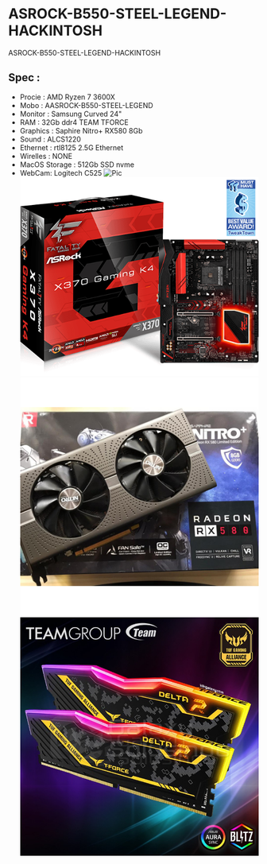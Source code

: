 # ASROCK-B550-STEEL-LEGEND-HACKINTOSH
ASROCK-B550-STEEL-LEGEND-HACKINTOSH

## Spec :
- Procie : AMD Ryzen 7 3600X
- Mobo : AASROCK-B550-STEEL-LEGEND
- Monitor : Samsung Curved 24"
- RAM : 32Gb ddr4 TEAM TFORCE
- Graphics : Saphire Nitro+ RX580 8Gb
- Sound : ALCS1220
- Ethernet : rtl8125 2.5G  Ethernet
- Wirelles : NONE
- MacOS Storage : 512Gb SSD nvme
- WebCam: Logitech C525
![Pic]((https://github.com/iskakfatoni/ASROCK-B550-STEEL-LEGEND-HACKINTOSH/blob/main/PICTURES/16114907.png))
![Pic](https://github.com/iskakfatoni/ASROCK-FATAL1TY-X370-GAMING-K4-HACKINTOSH/blob/main/PICTURES/Fatal1ty%20X370%20Gaming%20K4(M1).png)
![Pic](https://github.com/iskakfatoni/ASUS_Z270_TUF_MARK1_SAPPHIRE_NITRO_RX580_6GB_HACKINTOSH_OPENCORE/blob/main/PIC/SAPPHIRE_NITRO_RX580_8GB.jpeg)
![Pic](https://github.com/iskakfatoni/ASUS_Z270_TUF_MARK1_SAPPHIRE_NITRO_RX580_6GB_HACKINTOSH_OPENCORE/blob/main/PIC/TEAM-TFORCE.jpeg)
